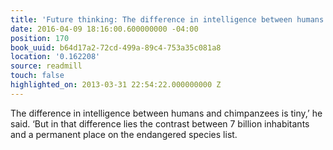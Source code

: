 ```yaml
---
title: 'Future thinking: The difference in intelligence between humans and chimpanzee…'
date: 2016-04-09 18:16:00.600000000 -04:00
position: 170
book_uuid: b64d17a2-72cd-499a-89c4-753a35c081a8
location: '0.162208'
source: readmill
touch: false
highlighted_on: 2013-03-31 22:54:22.000000000 Z
---
```


The difference in intelligence between humans and chimpanzees is tiny,’ he said. ‘But in that difference lies the contrast between 7 billion inhabitants and a permanent place on the endangered species list.
